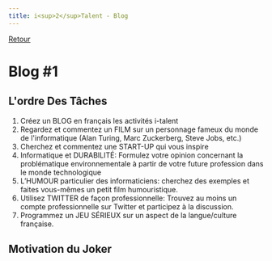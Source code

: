 ```yaml
---
title: i<sup>2</sup>Talent - Blog
---
```

<span class="pull-right">[Retour](/2de-jaar/semester-II/italent/index.md)</span>
# Blog \#1

## L'ordre Des Tâches

1. Créez un BLOG en français les activités i-talent
2. Regardez et commentez un FILM sur un personnage fameux du monde de l'informatique (Alan Turing, Marc Zuckerberg, Steve Jobs, etc.)
3. Cherchez et commentez une START-UP qui vous inspire
4. Informatique et DURABILITÉ: Formulez votre opinion concernant la problématique environnementale à partir de votre future profession dans le monde technologique
5. L’HUMOUR particulier des informaticiens: cherchez des exemples et faites vous-mêmes un petit film humouristique.
6. Utilisez TWITTER de façon professionnelle: Trouvez au moins un compte professionnelle sur Twitter et participez à la discussion.
7. Programmez un JEU SÉRIEUX sur un aspect de la langue/culture française.

## Motivation du Joker
